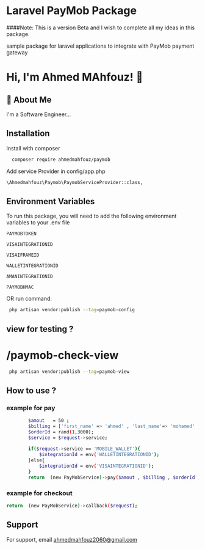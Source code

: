 
# Laravel PayMob Package
####Note: This is a version Beta and I wish to complete all my ideas in this package.

sample package for laravel applications to integrate with PayMob payment gateway

# Hi, I'm Ahmed MAhfouz! 👋


## 🚀 About Me
I'm a Software Engineer...


## Installation

Install with composer

```bash
  composer require ahmedmahfouz/paymob
```

Add service Provider in config/app.php

```bash
\Ahmedmahfouz\Paymob\PaymobServiceProvider::class,
```

    
## Environment Variables

To run this package, you will need to add the following environment variables to your .env file

`PAYMOBTOKEN`

`VISAINTEGRATIONID`

`VISAIFRAMEID`

`WALLETINTEGRATIONID`

`AMANINTEGRATIONID`

`PAYMOBHMAC`


OR run command:
```bash
 php artisan vendor:publish --tag=paymob-config
```

## view for testing  ?
# /paymob-check-view

```bash
 php artisan vendor:publish --tag=paymob-view
```
## How to use ?

### example for pay

```bash
        $amout   = 50 ;
        $billing = ['first_name' => 'ahmed' , 'last_name'=> 'mohamed' , 'email'=> 'admin@admin.com' , 'phone_number' => '01000000000' ];
        $orderId = rand(1,3000);
        $service = $request->service;
        
        if($request->service == 'MOBILE_WALLET'){
            $integrationId = env('WALLETINTEGRATIONID');
        }else{
            $integrationId = env('VISAINTEGRATIONID');
        }
        return  (new PayMobService)->pay($amout , $billing , $orderId , $service  ,$integrationId);
```


### example for checkout
```bash
return  (new PayMobService)->callback($request);

```
## Support

For support, email ahmedmahfouz2060@gmail.com 
